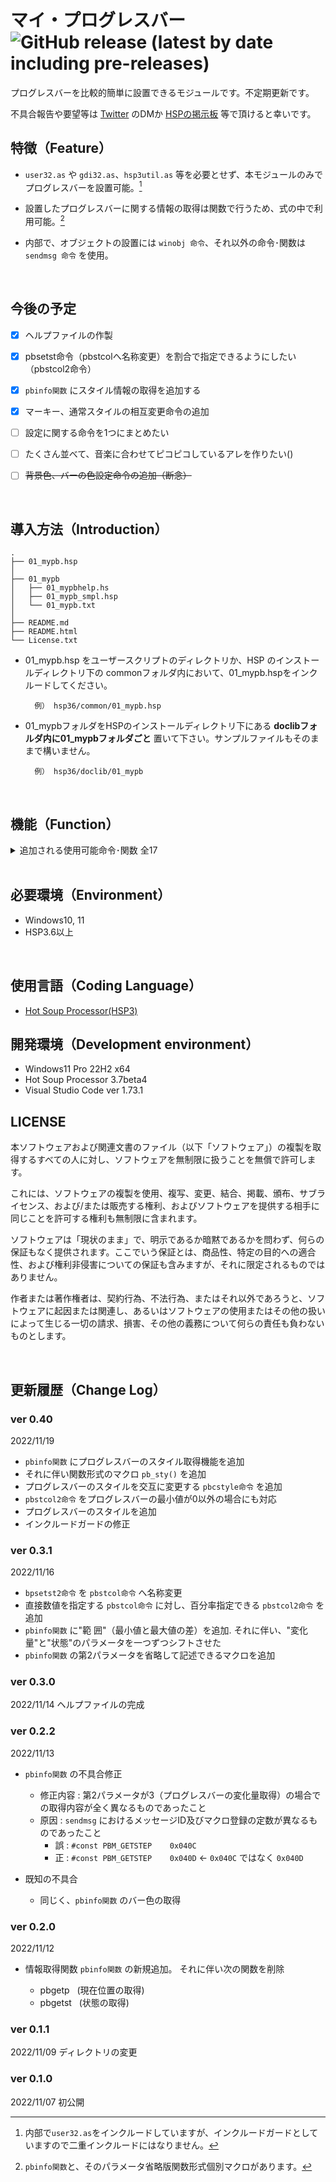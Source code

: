 # マイ・プログレスバー ![GitHub release (latest by date including pre-releases)](https://img.shields.io/github/v/release/YUZRANIUM/01_mypb?include_prereleases&style=flat-square)

プログレスバーを比較的簡単に設置できるモジュールです。不定期更新です。

不具合報告や要望等は [Twitter](https://twitter.com/YUZRANIUM) のDMか [HSPの掲示板](http://hsp.tv/play/pforum.php) 等で頂けると幸いです。

## 特徴（Feature）

* `user32.as` や `gdi32.as`、`hsp3util.as` 等を必要とせず、本モジュールのみでプログレスバーを設置可能。[^1]

* 設置したプログレスバーに関する情報の取得は関数で行うため、式の中で利用可能。[^note]

* 内部で、オブジェクトの設置には `winobj 命令`、それ以外の命令･関数は `sendmsg 命令` を使用。

[^1]: 内部で`user32.as`をインクルードしていますが、インクルードガードとしていますので二重インクルードにはなりません。
[^note]: `pbinfo関数`と、そのパラメータ省略版関数形式個別マクロがあります。

<br>

## 今後の予定
* [x] ヘルプファイルの作製
* [x] pbsetst命令（pbstcolへ名称変更）を割合で指定できるようにしたい（pbstcol2命令）
* [x] `pbinfo関数` にスタイル情報の取得を追加する
* [x] マーキー、通常スタイルの相互変更命令の追加
* [ ] 設定に関する命令を1つにまとめたい
* [ ] たくさん並べて、音楽に合わせてピコピコしているアレを作りたい()

* [ ] ~~背景色、バーの色設定命令の追加（断念）~~

<br>

## 導入方法（Introduction）

~~~
.
├── 01_mypb.hsp
│
├── 01_mypb
│   ├── 01_mypbhelp.hs
│   ├── 01_mypb_smpl.hsp
│   └── 01_mypb.txt
│
├── README.md
├── README.html
└── License.txt
~~~

* 01_mypb.hsp をユーザースクリプトのディレクトリか、HSP のインストールディレクトリ下の commonフォルダ内において、01_mypb.hspをインクルードしてください。

        例） hsp36/common/01_mypb.hsp

* 01_mypbフォルダをHSPのインストールディレクトリ下にある **doclibフォルダ内に01_mypbフォルダごと** 置いて下さい。サンプルファイルもそのままで構いません。

        例） hsp36/doclib/01_mypb

<br>

## 機能（Function）

<details>

<summary>追加される使用可能命令･関数 全17</summary>

~~~ c
//---------------------------------------
// オブジェクトの設置
//---------------------------------------

// プログレスバーの設置（命令・マクロ）
//
// p1,p2 : Xサイズ, Yサイズ
// p3    : オブジェクトハンドルを受け取る変数
// p4(0) : スタイル
//         0 : 通常
//         1 : 垂直
//         2 : マーキー
    mypb X, Y, Objhwnd, style


//---------------------------------------
// オブジェクトの設定
//---------------------------------------

// プログレスバーの設定（命令・マクロ）
//
// p1      : オブジェクトハンドル
// p2(0)   : 最小値   (int)
// p3(100) : 最大値   (int)
// p4(0)   : 現在位置 (int)
// p5(1)   : 1ステップ当たりの変化量(+/-int)
    pbset objhwnd, min, Max, delta, now


//---------------------------------------
// プログレスバーの実行
//---------------------------------------

// 設定した変化量だけ進める（命令）
//
// p1 : オブジェクトハンドル
    pbstep objhwnd


//---------------------------------------
// 現在位置
//---------------------------------------

// プログレスバーの位置再設定（命令）
//
// p1 : オブジェクトハンドル
// p2 : 新しく設定する位置(int)
// p3 : 設定フラグ(0 = 絶対位置, 1 = 相対位置)
    pbrepos objhwnd, newpos, flag


//---------------------------------------
// プログレスバーの状態
//---------------------------------------

// プログレスバーの状態設定（命令）
//
// p1 : オブジェクトハンドル
// p2 : バーの状態
//   1 = PBST_NORMAL (緑色)
//   2 = PBST_ERROR  (赤色)
//   3 = PBST_PAUSED (黄色)
    pbsetst objhwnd, status


//---------------------------------------
// プログレスバーの情報取得
//---------------------------------------

//プログレスバーの情報取得（関数）         // ループ等、一覧表示に効果的
//
// p1 : オブジェクトハンドル
// p2 : 取得タイプ
//       0 : 現在位置 (int)
//       1 : 最小値   (int)
//       2 : 最大値   (int)
//       3 : 範  囲   (int)
//       4 : 変化量   (int)
//       5 : 状  態   (int)
//       6 : スタイル (int)     ※user32.asが必要です。
    pbinfo(objhwnd, p2)


    /*** マクロによる省略記法 ***/        // スクリプト上から容易に判別可能

    pb_now(objhwnd)          // 現在位置
    pb_min(objhwnd)          // 最小値
    pb_max(objhwnd)          // 最大値
    pb_rag(objhwnd)          // 範  囲
    pb_var(objhwnd)          // 変化量
    pb_sts(objhwnd)          // 状  態
    pb_sty(objhwnd)          // スタイル   ※user32.asが必要です。


//---------------------------------------
// プログレスバーの配色設定
//---------------------------------------

// プログレスバーの配色変更（命令・マクロ）
//
// p1     : オブジェクトハンドル
// p2(25) : 中間域の下限値 (int)
// p3(40) : 中間域の上限値 (int)
// p4(2)  : 下位域の状態   (PBST_ERROR  (赤色))
// p5(3)  : 中間域の状態   (PBST_PAUSED (黄色))
// p6(1)  : 上位域の状態   (PBST_NORMAL (緑色))
    pbstcol objhwnd, p2, p3, p4, p5, p6


// プログレスバーの状態配色変更(百分率指定)
//
// p1     : オブジェクトハンドル
// p2(25) : 中間域の下限値 (int:百分率)
// p3(40) : 中間域の上限値 (int:百分率)
// p4(2)  : 下位域の状態   (PBST_ERROR  (赤色))
// p5(3)  : 中間域の状態   (PBST_PAUSED (黄色))
// p6(1)  : 上位域の状態   (PBST_NORMAL (緑色))
    pbstcol2 objhwnd, p2, p3, p4, p5, p6


//---------------------------------------
// マーキーの操作
//---------------------------------------

// マーキーの操作（命令・マクロ）
//
// p1     : オブジェクトハンドル
// p2     : マーキー(0 = 停止, 1 = 再生)
// p3(30) : アニメーション更新間隔(ms)
    pbswmarq objhwnd, p2, p3


//---------------------------------------
// スタイルの相互変更
//---------------------------------------

// スタイルの相互変更（命令）  ※user32.asが必要です。
//
// p1 : オブジェクトハンドル
    pbcstyle objhwnd
~~~

</details>

<br>

## 必要環境（Environment）

* Windows10, 11
* HSP3.6以上

<br>

## 使用言語（Coding Language）

* [Hot Soup Processor(HSP3)](https://hsp.tv/)


## 開発環境（Development environment）

* Windows11 Pro 22H2 x64
* Hot Soup Processor 3.7beta4
* Visual Studio Code ver 1.73.1


## LICENSE

本ソフトウェアおよび関連文書のファイル（以下「ソフトウェア」）の複製を取得するすべての人に対し、ソフトウェアを無制限に扱うことを無償で許可します。

これには、ソフトウェアの複製を使用、複写、変更、結合、掲載、頒布、サブライセンス、および/または販売する権利、およびソフトウェアを提供する相手に同じことを許可する権利も無制限に含まれます。


ソフトウェアは「現状のまま」で、明示であるか暗黙であるかを問わず、何らの保証もなく提供されます。ここでいう保証とは、商品性、特定の目的への適合性、および権利非侵害についての保証も含みますが、それに限定されるものではありません。

作者または著作権者は、契約行為、不法行為、またはそれ以外であろうと、ソフトウェアに起因または関連し、あるいはソフトウェアの使用またはその他の扱いによって生じる一切の請求、損害、その他の義務について何らの責任も負わないものとします。

<br>

## 更新履歴（Change Log）

### ver 0.40
2022/11/19
* `pbinfo関数` にプログレスバーのスタイル取得機能を追加
* それに伴い関数形式のマクロ `pb_sty()` を追加
* プログレスバーのスタイルを交互に変更する `pbcstyle命令` を追加
* `pbstcol2命令` をプログレスバーの最小値が0以外の場合にも対応
* プログレスバーのスタイルを追加
* インクルードガードの修正

### ver 0.3.1
2022/11/16
* `bpsetst2命令` を `pbstcol命令` へ名称変更
* 直接数値を指定する `pbstcol命令` に対し、百分率指定できる `pbstcol2命令` を追加
* `pbinfo関数` に"範  囲"（最小値と最大値の差）を追加. それに伴い、"変化量"と"状態"のパラメータを一つずつシフトさせた
* `pbinfo関数` の第2パラメータを省略して記述できるマクロを追加


### ver 0.3.0
2022/11/14
ヘルプファイルの完成

### ver 0.2.2
2022/11/13
* `pbinfo関数` の不具合修正
    * 修正内容 : 第2パラメータが3（プログレスバーの変化量取得）の場合での取得内容が全く異なるものであったこと
    * 原因 : `sendmsg` におけるメッセージID及びマクロ登録の定数が異なるものであったこと
        * 誤 : `#const PBM_GETSTEP    0x040C`
        * 正 : `#const PBM_GETSTEP    0x040D` ← `0x040C` ではなく `0x040D`

* 既知の不具合
    * 同じく、`pbinfo関数` のバー色の取得

### ver 0.2.0
2022/11/12
* 情報取得関数 `pbinfo関数` の新規追加。 それに伴い次の関数を削除

    * pbgetp  &nbsp; (現在位置の取得)
    * pbgetst &nbsp; (状態の取得)

### ver 0.1.1
2022/11/09
ディレクトリの変更

### ver 0.1.0
2022/11/07 初公開